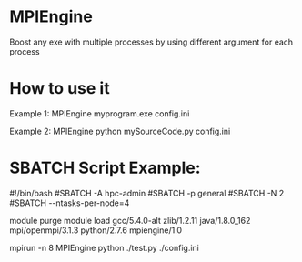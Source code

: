 # MPIEngine
Boost any exe with multiple processes by using different argument for each process

# How to use it
Example 1: MPIEngine myprogram.exe config.ini

Example 2: MPIEngine python mySourceCode.py config.ini

# SBATCH Script Example:
#!/bin/bash
#SBATCH -A hpc-admin
#SBATCH -p general
#SBATCH -N 2
#SBATCH --ntasks-per-node=4

module purge
module load gcc/5.4.0-alt zlib/1.2.11 java/1.8.0_162 mpi/openmpi/3.1.3 python/2.7.6 mpiengine/1.0

mpirun -n 8 MPIEngine python ./test.py ./config.ini
